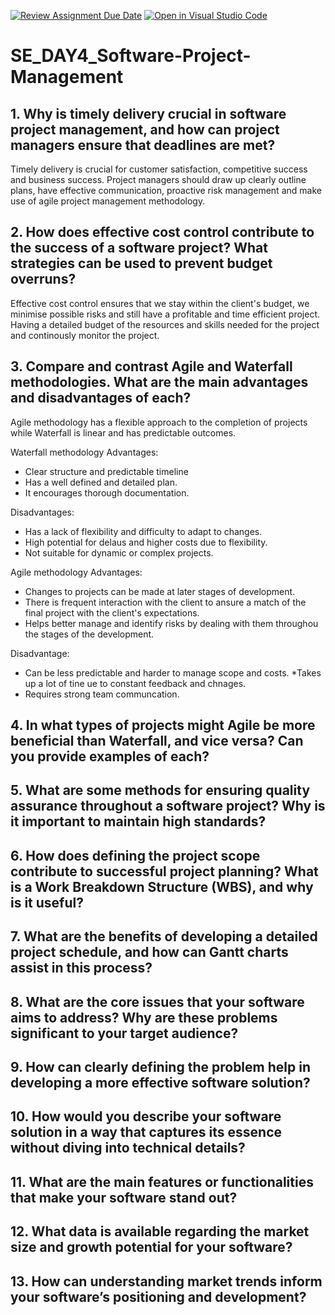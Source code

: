 [![Review Assignment Due Date](https://classroom.github.com/assets/deadline-readme-button-22041afd0340ce965d47ae6ef1cefeee28c7c493a6346c4f15d667ab976d596c.svg)](https://classroom.github.com/a/9pw6JKcu)
[![Open in Visual Studio Code](https://classroom.github.com/assets/open-in-vscode-2e0aaae1b6195c2367325f4f02e2d04e9abb55f0b24a779b69b11b9e10269abc.svg)](https://classroom.github.com/online_ide?assignment_repo_id=18634675&assignment_repo_type=AssignmentRepo)
# SE_DAY4_Software-Project-Management
## 1. Why is timely delivery crucial in software project management, and how can project managers ensure that deadlines are met?
Timely delivery is crucial for customer satisfaction, competitive success and business success.
Project managers should draw up clearly outline plans, have effective communication, proactive risk management and make use of agile project management methodology.

## 2. How does effective cost control contribute to the success of a software project? What strategies can be used to prevent budget overruns?
Effective cost control ensures that we stay within the client's budget, we minimise possible risks and still have a profitable and time efficient project.
Having a detailed budget of the resources and skills needed for the project and continously monitor the project. 

## 3. Compare and contrast Agile and Waterfall methodologies. What are the main advantages and disadvantages of each?
Agile methodology has a flexible approach to the completion of projects while Waterfall is linear and has predictable outcomes.

Waterfall methodology
Advantages:
* Clear structure and predictable timeline
* Has a well defined and detailed plan.
* It encourages thorough documentation.

Disadvantages:
* Has a lack of flexibility and difficulty to adapt to changes.
* High potential for delaus and higher costs due to flexibility.
* Not suitable for dynamic or complex projects.

Agile methodology
Advantages:
* Changes to projects can be made at later stages of development. 
* There is frequent interaction with the client to ansure a match of the final project with the client's expectations.
* Helps better manage and identify risks by dealing with them throughou the stages of the development.

Disadvantage:
* Can be less predictable and harder to manage scope and costs.
*Takes up a lot of tine ue to constant feedback and chnages.
* Requires strong team communcation.


## 4. In what types of projects might Agile be more beneficial than Waterfall, and vice versa? Can you provide examples of each?

## 5. What are some methods for ensuring quality assurance throughout a software project? Why is it important to maintain high standards?
## 6. How does defining the project scope contribute to successful project planning? What is a Work Breakdown Structure (WBS), and why is it useful?
## 7. What are the benefits of developing a detailed project schedule, and how can Gantt charts assist in this process?
## 8. What are the core issues that your software aims to address? Why are these problems significant to your target audience?
## 9. How can clearly defining the problem help in developing a more effective software solution?
## 10. How would you describe your software solution in a way that captures its essence without diving into technical details?
## 11. What are the main features or functionalities that make your software stand out?
## 12. What data is available regarding the market size and growth potential for your software?
## 13. How can understanding market trends inform your software’s positioning and development?
